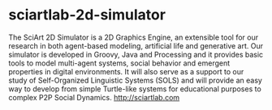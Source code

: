 # sciartlab-2d-simulator
The SciArt 2D Simulator is a 2D Graphics Engine, an extensible tool for our research in both agent-based modeling, artificial life and generative art.  Our simulator is developed in Groovy, Java and Processing and it provides basic tools to model multi-agent systems, social behavior and emergent properties in digital environments. It will also serve as a support to our study of Self-Organized Linguistic Systems (SOLS) and will provide an easy way to develop from simple Turtle-like systems for educational purposes to complex P2P Social Dynamics.
<a href="http://sciartlab.com">http://sciartlab.com</a>
